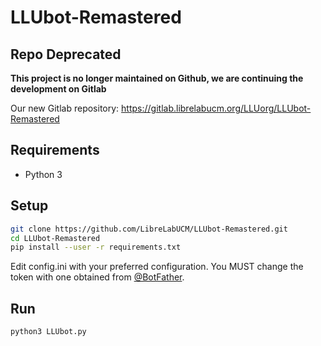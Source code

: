 # LLUbot-Remastered

## Repo Deprecated
**This project is no longer maintained on Github, we are continuing the development on Gitlab**

Our new Gitlab repository:
https://gitlab.librelabucm.org/LLUorg/LLUbot-Remastered


## Requirements

* Python 3

## Setup

```bash
git clone https://github.com/LibreLabUCM/LLUbot-Remastered.git
cd LLUbot-Remastered
pip install --user -r requirements.txt
```

Edit config.ini with your preferred configuration.
You MUST change the token with one obtained from [@BotFather](https://t.me/BotFather).

## Run

```bash
python3 LLUbot.py
```

